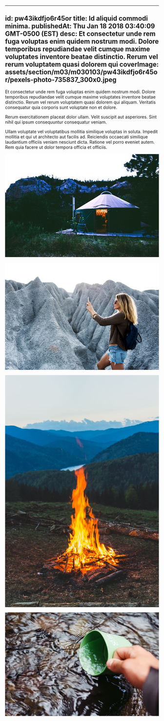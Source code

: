 
---
id: pw43ikdfjo6r45or
title: Id aliquid commodi minima.
publishedAt: Thu Jan 18 2018 03:40:09 GMT-0500 (EST)
desc: Et consectetur unde rem fuga voluptas enim quidem nostrum modi. Dolore temporibus repudiandae velit cumque maxime voluptates inventore beatae distinctio. Rerum vel rerum voluptatem quasi dolorem qui
coverImage: assets/section/m03/m030103/pw43ikdfjo6r45or/pexels-photo-735837_300x0.jpeg
---




Et consectetur unde rem fuga voluptas enim quidem nostrum modi. Dolore temporibus repudiandae velit cumque maxime voluptates inventore beatae distinctio. Rerum vel rerum voluptatem quasi dolorem qui aliquam. Veritatis consequatur quia corporis sunt voluptate non et dolore.
 
Rerum exercitationem placeat dolor ullam. Velit suscipit aut asperiores. Sint nihil qui ipsum consequuntur consequatur veniam.
 
Ullam voluptate vel voluptatibus mollitia similique voluptas in soluta. Impedit mollitia et qui ut architecto aut facilis ad. Reiciendis occaecati similique laudantium officiis veniam nesciunt dicta. Ratione vel porro eveniet autem. Rem quia facere ut dolor tempora officia et officiis.



![image from pexels.com](assets/section/m03/m030103/pw43ikdfjo6r45or/pexels-photo-735837.jpeg)

![image from pexels.com](assets/section/m03/m030103/pw43ikdfjo6r45or/pexels-photo-386140.jpeg)

![image from pexels.com](assets/section/m03/m030103/pw43ikdfjo6r45or/pexels-photo-1059042.jpeg)

![image from pexels.com](assets/section/m03/m030103/pw43ikdfjo6r45or/pexels-photo-66090.jpeg)


